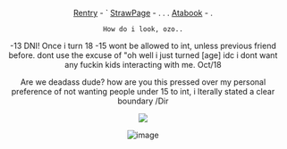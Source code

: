 <div align="center">
 

[Rentry](https://rentry.co/Buzzkillerz) - ` [StrawPage](https://arthurmarwood.straw.page/) - . . . [Atabook](https://sodakitzzz.atabook.org/) - . 

` How do i look, ozo.. ` 

-13 DNI! Once i turn 18 -15 wont be allowed to int, unless previous friend before. dont use the excuse of "oh well i just turned [age] idc i dont want any fuckin kids interacting with me. Oct/18

Are we deadass dude? how are you this pressed over my personal preference of not wanting people under 15 to int, i lterally stated a clear boundary /Dir

![](https://komarev.com/ghpvc/?username=HeavenPiercehim&+color=blue&label=Iq)

![image](https://i.pinimg.com/736x/fe/65/a3/fe65a313e79ef389749146e2b7b1b649.jpg)

</div>

